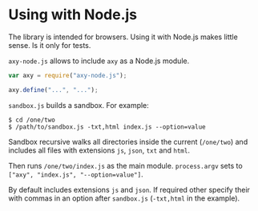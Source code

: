 # Using with Node.js

The library is intended for browsers.
Using it with Node.js makes little sense.
Is it only for tests.

`axy-node.js` allows to include `axy` as a Node.js module.

```javascript
var axy = require("axy-node.js");

axy.define("...", "...");
```

`sandbox.js` builds a sandbox.
For example:

```
$ cd /one/two
$ /path/to/sandbox.js -txt,html index.js --option=value
```

Sandbox recursive walks all directories inside the current (`/one/two`) and includes all files with extensions
`js`, `json`, `txt` and `html`.

Then runs `/one/two/index.js` as the main module.
`process.argv` sets to `["axy", "index.js", "--option=value"]`.

By default includes extensions `js` and `json`.
If required other specify their with commas in an option after `sandbox.js` (`-txt,html` in the example).
